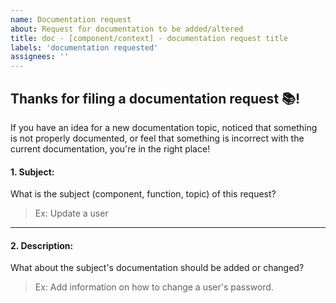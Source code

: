 ```yaml
---
name: Documentation request
about: Request for documentation to be added/altered
title: doc - [component/context] - documentation request title
labels: 'documentation requested'
assignees: ''
---
```


## Thanks for filing a documentation request 📚!

If you have an idea for a new documentation topic, noticed that something is not properly documented, or feel that
something is incorrect with the current documentation, you're in the right place!

#### 1. Subject:

What is the subject (component, function, topic) of this request?

> Ex: Update a user

---

#### 2. Description:

What about the subject's documentation should be added or changed?

> Ex: Add information on how to change a user's password.
